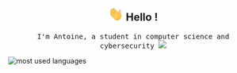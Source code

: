 <h2 align="center"> <img src="https://github.com/Parply/Parply/blob/master/.github/Hi.gif?raw=true" width="30px"> Hello !  <br/> </h2> 

<p align="center"> <samp> I'm Antoine, a student in computer science and cybersecurity <img src="https://media.tenor.com/Pm4S40MGsIQAAAAC/hacker-hackerman.gif" width="30px">

![most used languages](https://github-readme-stats.vercel.app/api/top-langs/?username=b3rt1ng&exclude_repo=ANTLR-basic-language,IA-Decisionnelle&hide=HTML,CSS,Objective-C,Shell,Batchfile&layout=donut&theme=dracula)
